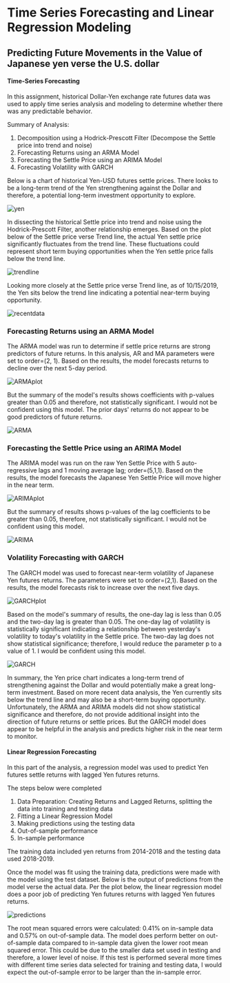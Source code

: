 # Time Series Forecasting and Linear Regression Modeling

## Predicting Future Movements in the Value of Japanese yen verse the U.S. dollar

#### Time-Series Forecasting

In this assignment, historical Dollar-Yen exchange rate futures data was used to apply time series analysis and modeling to determine whether there was any predictable behavior.

Summary of Analysis: 

1. Decomposition using a Hodrick-Prescott Filter (Decompose the Settle price into trend and noise)
2. Forecasting Returns using an ARMA Model
3. Forecasting the Settle Price using an ARIMA Model
4. Forecasting Volatility with GARCH


Below is a chart of historical Yen-USD futures settle prices. There looks to be a long-term trend of the Yen strengthening against the Dollar and therefore, a potential long-term investment opportunity to explore. 

![yen](yen.png)

In dissecting the historical Settle price into trend and noise using the Hodrick-Prescott Filter, another relationship emerges. Based on the plot below of the Settle price verse Trend line, the actual Yen settle price significantly fluctuates from the trend line. These fluctuations could represent short term buying opportunities when the Yen settle price falls below the trend line.  

![trendline](Trendline.png)

Looking more closely at the Settle price verse Trend line, as of 10/15/2019, the Yen sits below the trend line indicating a potential near-term buying opportunity.

![recentdata](recenttrendline.png)


### Forecasting Returns using an ARMA Model

The ARMA model was run to determine if settle price returns are strong predictors of future returns. In this analysis, AR and MA parameters were set to order=(2, 1). Based on the results, the model forecasts returns to decline over the next 5-day period. 

![ARMAplot](ARMAgraph.png)

But the summary of the model's results shows coefficients with p-values greater than 0.05 and therefore, not statistically significant. I would not be confident using this model. The prior days' returns do not appear to be good predictors of future returns. 

![ARMA](ARMA.png)

### Forecasting the Settle Price using an ARIMA Model

The ARIMA model was run on the raw Yen Settle Price with 5 auto-regressive lags and 1 moving average lag; order=(5,1,1). Based on the results, the model forecasts the Japanese Yen Settle Price will move higher in the near term. 

![ARIMAplot](ARIMAgraph.png)

But the summary of results shows p-values of the lag coefficients to be greater than 0.05, therefore, not statistically significant. I would not be confident using this model.   

![ARIMA](ARIMA.png) 


### Volatility Forecasting with GARCH

The GARCH model was used to forecast near-term volatility of Japanese Yen futures returns. The parameters were set to order=(2,1). Based on the results, the model forecasts risk to increase over the next five days. 

![GARCHplot](GARCHgraph.png)

Based on the model's summary of results, the one-day lag is less than 0.05 and the two-day lag is greater than 0.05. The one-day lag of volatility is statistically significant indicating a relationship between yesterday's volatility to today's volatility in the Settle price. The two-day lag does not show statistical significance; therefore, I would reduce the parameter p to a value of 1. I would be confident using this model.    

![GARCH](GARCH.png)


In summary, the Yen price chart indicates a long-term trend of strengthening against the Dollar and would potentially make a great long-term investment. Based on more recent data analysis, the Yen currently sits below the trend line and may also be a short-term buying opportunity. Unfortunately, the ARMA and ARIMA models did not show statistical significance and therefore, do not provide additional insight into the direction of future returns or settle prices. But the GARCH model does appear to be helpful in the analysis and predicts higher risk in the near term to monitor. 


#### Linear Regression Forecasting

In this part of the analysis, a regression model was used to predict Yen futures settle returns with lagged Yen futures returns. 

The steps below were completed

1. Data Preparation: Creating Returns and Lagged Returns, splitting the data into training and testing data
2. Fitting a Linear Regression Model
3. Making predictions using the testing data
4. Out-of-sample performance
5. In-sample performance

The training data included yen returns from 2014-2018 and the testing data used 2018-2019.

Once the model was fit using the training data, predictions were made with the model using the test dataset. Below is the output of predictions from the model verse the actual data. Per the plot below, the linear regression model does a poor job of predicting Yen futures returns with lagged Yen futures returns. 

![predictions](predictions.png)

The root mean squared errors were calculated: 0.41% on in-sample data and 0.57% on out-of-sample data. The model does perform better on out-of-sample data compared to in-sample data given the lower root mean squared error. This could be due to the smaller data set used in testing and therefore, a lower level of noise. If this test is performed several more times with different time series data selected for training and testing data, I would expect the out-of-sample error to be larger than the in-sample error.
